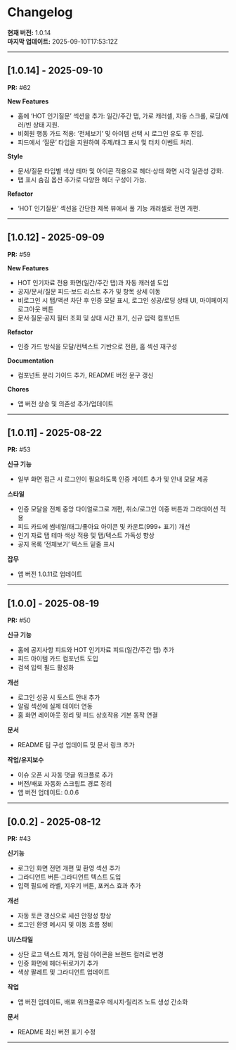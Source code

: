 # Changelog

**현재 버전:** 1.0.14  
**마지막 업데이트:** 2025-09-10T17:53:12Z  

---

## [1.0.14] - 2025-09-10

**PR:** #62  

**New Features**
- 홈에 ‘HOT 인기질문’ 섹션을 추가: 일간/주간 탭, 가로 캐러셀, 자동 스크롤, 로딩/에러/빈 상태 지원.
- 비회원 행동 가드 적용: ‘전체보기’ 및 아이템 선택 시 로그인 유도 후 진입.
- 피드에서 ‘질문’ 타입을 지원하여 주제/태그 표시 및 터치 이벤트 처리.

**Style**
- 문서/질문 타입별 색상 테마 및 아이콘 적용으로 헤더·상태 화면 시각 일관성 강화.
- 탭 표시 숨김 옵션 추가로 다양한 헤더 구성이 가능.

**Refactor**
- ‘HOT 인기질문’ 섹션을 간단한 제목 뷰에서 풀 기능 캐러셀로 전면 개편.

---

## [1.0.12] - 2025-09-09

**PR:** #59  

**New Features**
- HOT 인기자료 전용 화면(일간/주간 탭)과 자동 캐러셀 도입
- 공지/문서/질문 피드·보드 리스트 추가 및 항목 상세 이동
- 비로그인 시 탭/액션 차단 후 인증 모달 표시, 로그인 성공/로딩 상태 UI, 마이페이지 로그아웃 버튼
- 문서·질문·공지 필터 조회 및 상대 시간 표기, 신규 입력 컴포넌트

**Refactor**
- 인증 가드 방식을 모달/컨텍스트 기반으로 전환, 홈 섹션 재구성

**Documentation**
- 컴포넌트 분리 가이드 추가, README 버전 문구 갱신

**Chores**
- 앱 버전 상승 및 의존성 추가/업데이트

---

## [1.0.11] - 2025-08-22

**PR:** #53  

**신규 기능**
- 일부 화면 접근 시 로그인이 필요하도록 인증 게이트 추가 및 안내 모달 제공

**스타일**
- 인증 모달을 전체 중앙 다이얼로그로 개편, 취소/로그인 이중 버튼과 그라데이션 적용
- 피드 카드에 썸네일/태그/좋아요 아이콘 및 카운트(999+ 표기) 개선
- 인기 자료 탭 테마 색상 적용 및 탭/텍스트 가독성 향상
- 공지 목록 ‘전체보기’ 텍스트 밑줄 표시

**잡무**
- 앱 버전 1.0.11로 업데이트

---

## [1.0.0] - 2025-08-19

**PR:** #50  

**신규 기능**
- 홈에 공지사항 피드와 HOT 인기자료 피드(일간/주간 탭) 추가
- 피드 아이템 카드 컴포넌트 도입
- 검색 입력 필드 활성화

**개선**
- 로그인 성공 시 토스트 안내 추가
- 알림 섹션에 실제 데이터 연동
- 홈 화면 레이아웃 정리 및 피드 상호작용 기본 동작 연결

**문서**
- README 팀 구성 업데이트 및 문서 링크 추가

**작업/유지보수**
- 이슈 오픈 시 자동 댓글 워크플로 추가
- 버전/배포 자동화 스크립트 경로 정리
- 앱 버전 업데이트: 0.0.6

---

## [0.0.2] - 2025-08-12

**PR:** #43  

**신기능**
- 로그인 화면 전면 개편 및 환영 섹션 추가
- 그라디언트 버튼·그라디언트 텍스트 도입
- 입력 필드에 라벨, 지우기 버튼, 포커스 효과 추가

**개선**
- 자동 토큰 갱신으로 세션 안정성 향상
- 로그인 환영 메시지 및 이동 흐름 정비

**UI/스타일**
- 상단 로고 텍스트 제거, 알림 아이콘을 브랜드 컬러로 변경
- 인증 화면에 헤더·뒤로가기 추가
- 색상 팔레트 및 그라디언트 업데이트

**작업**
- 앱 버전 업데이트, 배포 워크플로우 메시지·릴리즈 노트 생성 간소화

**문서**
- README 최신 버전 표기 수정

---

